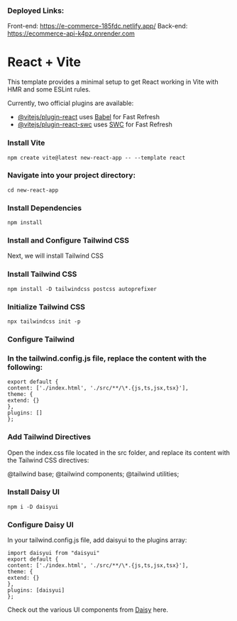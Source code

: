 ### Deployed Links:

Front-end: https://e-commerce-185fdc.netlify.app/
Back-end: https://ecommerce-api-k4pz.onrender.com

# React + Vite

This template provides a minimal setup to get React working in Vite with HMR and some ESLint rules.

Currently, two official plugins are available:

- [@vitejs/plugin-react](https://github.com/vitejs/vite-plugin-react/blob/main/packages/plugin-react/README.md) uses [Babel](https://babeljs.io/) for Fast Refresh
- [@vitejs/plugin-react-swc](https://github.com/vitejs/vite-plugin-react-swc) uses [SWC](https://swc.rs/) for Fast Refresh

### Install Vite

`npm create vite@latest new-react-app -- --template react`

### Navigate into your project directory:

`cd new-react-app`

### Install Dependencies

`npm install`

### Install and Configure Tailwind CSS

Next, we will install Tailwind CSS

### Install Tailwind CSS

`npm install -D tailwindcss postcss autoprefixer`

### Initialize Tailwind CSS

`npx tailwindcss init -p`

### Configure Tailwind

### In the tailwind.config.js file, replace the content with the following:

```/** @type {import('tailwindcss').Config} */
export default {
content: ['./index.html', './src/**/\*.{js,ts,jsx,tsx}'],
theme: {
extend: {}
},
plugins: []
};
```

### Add Tailwind Directives

Open the index.css file located in the src folder, and replace its content with the Tailwind CSS directives:

@tailwind base;
@tailwind components;
@tailwind utilities;

### Install Daisy UI

`npm i -D daisyui`

### Configure Daisy UI

In your tailwind.config.js file, add daisyui to the plugins array:

```/** @type {import('tailwindcss').Config} */
import daisyui from "daisyui"
export default {
content: ['./index.html', './src/**/\*.{js,ts,jsx,tsx}'],
theme: {
extend: {}
},
plugins: [daisyui]
};
```

Check out the various UI components from [Daisy](https://daisyui.com/components/) here.
